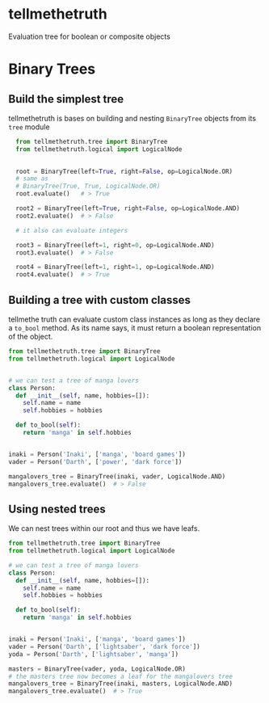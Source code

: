 # tellmethetruth
Evaluation tree for boolean or composite objects

# Binary Trees

## Build the simplest tree
tellmethetruth is bases on building and nesting `BinaryTree` objects from its `tree` module

```python
  from tellmethetruth.tree import BinaryTree
  from tellmethetruth.logical import LogicalNode

  
  root = BinaryTree(left=True, right=False, op=LogicalNode.OR)
  # same as
  # BinaryTree(True, True, LogicalNode.OR)
  root.evaluate()   # > True

  root2 = BinaryTree(left=True, right=False, op=LogicalNode.AND)
  root2.evaluate()  # > False

  # it also can evaluate integers

  root3 = BinaryTree(left=1, right=0, op=LogicalNode.AND)
  root3.evaluate()  # > False

  root4 = BinaryTree(left=1, right=1, op=LogicalNode.AND)
  root4.evaluate()  # > True
```

## Building a tree with custom classes
tellmethe truth can evaluate custom class instances as long as they declare a `to_bool` method. As its name says, it must return a boolean representation of the object.

```python
from tellmethetruth.tree import BinaryTree
from tellmethetruth.logical import LogicalNode


# we can test a tree of manga lovers
class Person:
  def __init__(self, name, hobbies=[]):
    self.name = name
    self.hobbies = hobbies

  def to_bool(self):
    return 'manga' in self.hobbies


inaki = Person('Inaki', ['manga', 'board games'])
vader = Person('Darth', ['power', 'dark force'])

mangalovers_tree = BinaryTree(inaki, vader, LogicalNode.AND)
mangalovers_tree.evaluate()  # > False
```

## Using nested trees
We can nest trees within our root and thus we have leafs. 

```python
from tellmethetruth.tree import BinaryTree
from tellmethetruth.logical import LogicalNode

# we can test a tree of manga lovers
class Person:
  def __init__(self, name, hobbies=[]):
    self.name = name
    self.hobbies = hobbies

  def to_bool(self):
    return 'manga' in self.hobbies


inaki = Person('Inaki', ['manga', 'board games'])
vader = Person('Darth', ['lightsaber', 'dark force'])
yoda = Person('Darth', ['lightsaber', 'manga'])

masters = BinaryTree(vader, yoda, LogicalNode.OR)
# the masters tree now becomes a leaf for the mangalovers tree
mangalovers_tree = BinaryTree(inaki, masters, LogicalNode.AND)
mangalovers_tree.evaluate()  # > True
```
